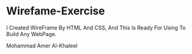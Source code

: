 # Wirefame-Exercise

I Created WireFrame By HTML And CSS, And This Is Ready For Using To Build Any WebPage.

Mohammad Amer Al-Khaleel